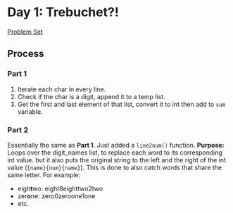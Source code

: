 # Day 1: Trebuchet?!

[Problem Set](https://adventofcode.com/2023/day/1)

## Process

### Part 1

1. Iterate each char in every line.
2. Check if the char is a digit, append it to a temp list.
3. Get the first and last element of that list, convert it to int then add to `sum` variable.

### Part 2

Essentially the same as **Part 1**.
Just added a `line2num()` function.
**Purpose:** Loops over the digit_names list, to replace each word to its corresponding int value. but it also puts the original string to the left and the right of the int value (`{name}{num}{name}`). This is done to also catch words that share the same letter.
For example:

- eigh**t**wo: eight8eighttwo2two
- zer**o**ne: zero0zeroone1one
- etc.